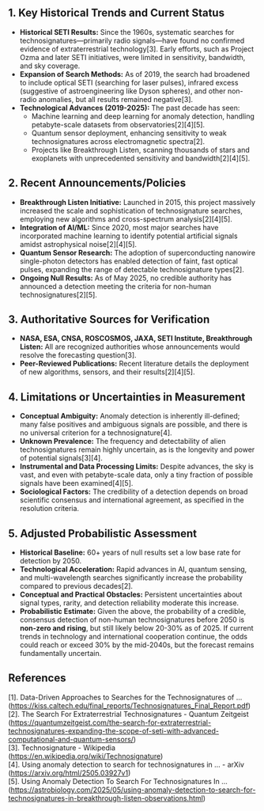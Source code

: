 ## 1. Key Historical Trends and Current Status

- **Historical SETI Results:** Since the 1960s, systematic searches for technosignatures—primarily radio signals—have found no confirmed evidence of extraterrestrial technology[3]. Early efforts, such as Project Ozma and later SETI initiatives, were limited in sensitivity, bandwidth, and sky coverage.
- **Expansion of Search Methods:** As of 2019, the search had broadened to include optical SETI (searching for laser pulses), infrared excess (suggestive of astroengineering like Dyson spheres), and other non-radio anomalies, but all results remained negative[3].
- **Technological Advances (2019-2025):** The past decade has seen:
  - Machine learning and deep learning for anomaly detection, handling petabyte-scale datasets from observatories[2][4][5].
  - Quantum sensor deployment, enhancing sensitivity to weak technosignatures across electromagnetic spectra[2].
  - Projects like Breakthrough Listen, scanning thousands of stars and exoplanets with unprecedented sensitivity and bandwidth[2][4][5].

## 2. Recent Announcements/Policies

- **Breakthrough Listen Initiative:** Launched in 2015, this project massively increased the scale and sophistication of technosignature searches, employing new algorithms and cross-spectrum analysis[2][4][5].
- **Integration of AI/ML:** Since 2020, most major searches have incorporated machine learning to identify potential artificial signals amidst astrophysical noise[2][4][5].
- **Quantum Sensor Research:** The adoption of superconducting nanowire single-photon detectors has enabled detection of faint, fast optical pulses, expanding the range of detectable technosignature types[2].
- **Ongoing Null Results:** As of May 2025, no credible authority has announced a detection meeting the criteria for non-human technosignatures[2][5].

## 3. Authoritative Sources for Verification

- **NASA, ESA, CNSA, ROSCOSMOS, JAXA, SETI Institute, Breakthrough Listen:** All are recognized authorities whose announcements would resolve the forecasting question[3].
- **Peer-Reviewed Publications:** Recent literature details the deployment of new algorithms, sensors, and their results[2][4][5].

## 4. Limitations or Uncertainties in Measurement

- **Conceptual Ambiguity:** Anomaly detection is inherently ill-defined; many false positives and ambiguous signals are possible, and there is no universal criterion for a technosignature[4].
- **Unknown Prevalence:** The frequency and detectability of alien technosignatures remain highly uncertain, as is the longevity and power of potential signals[3][4].
- **Instrumental and Data Processing Limits:** Despite advances, the sky is vast, and even with petabyte-scale data, only a tiny fraction of possible signals have been examined[4][5].
- **Sociological Factors:** The credibility of a detection depends on broad scientific consensus and international agreement, as specified in the resolution criteria.

## 5. Adjusted Probabilistic Assessment

- **Historical Baseline:** 60+ years of null results set a low base rate for detection by 2050.
- **Technological Acceleration:** Rapid advances in AI, quantum sensing, and multi-wavelength searches significantly increase the probability compared to previous decades[2].
- **Conceptual and Practical Obstacles:** Persistent uncertainties about signal types, rarity, and detection reliability moderate this increase.
- **Probabilistic Estimate:** Given the above, the probability of a credible, consensus detection of non-human technosignatures before 2050 is **non-zero and rising**, but still likely below 20-30% as of 2025. If current trends in technology and international cooperation continue, the odds could reach or exceed 30% by the mid-2040s, but the forecast remains fundamentally uncertain.

## References

[1]. Data-Driven Approaches to Searches for the Technosignatures of ... (https://kiss.caltech.edu/final_reports/Technosignatures_Final_Report.pdf)  
[2]. The Search For Extraterrestrial Technosignatures - Quantum Zeitgeist (https://quantumzeitgeist.com/the-search-for-extraterrestrial-technosignatures-expanding-the-scope-of-seti-with-advanced-computational-and-quantum-sensors/)  
[3]. Technosignature - Wikipedia (https://en.wikipedia.org/wiki/Technosignature)  
[4]. Using anomaly detection to search for technosignatures in ... - arXiv (https://arxiv.org/html/2505.03927v1)  
[5]. Using Anomaly Detection To Search For Technosignatures In ... (https://astrobiology.com/2025/05/using-anomaly-detection-to-search-for-technosignatures-in-breakthrough-listen-observations.html)